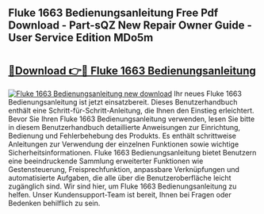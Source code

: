 ## Fluke 1663 Bedienungsanleitung Free Pdf Download - Part-sQZ New Repair Owner Guide - User Service Edition MDo5m

# <h2><a href="http://df0tiz.blite.top/?on=Fluke+1663+Bedienungsanleitung">🔗Download 👉🔴 Fluke 1663 Bedienungsanleitung</a></h2>

[![Fluke 1663 Bedienungsanleitung new download](https://i.imgur.com/lujVjoI.png)](http://df0tiz.blite.top/?on=Fluke+1663+Bedienungsanleitung)
Ihr neues Fluke 1663 Bedienungsanleitung ist jetzt einsatzbereit. Dieses Benutzerhandbuch enthält eine Schritt-für-Schritt-Anleitung, die Ihnen den Einstieg erleichtert. Bevor Sie Ihren Fluke 1663 Bedienungsanleitung verwenden, lesen Sie bitte in diesem Benutzerhandbuch detaillierte Anweisungen zur Einrichtung, Bedienung und Fehlerbehebung des Produkts. Es enthält schrittweise Anleitungen zur Verwendung der einzelnen Funktionen sowie wichtige Sicherheitsinformationen. Fluke 1663 Bedienungsanleitung bietet Benutzern eine beeindruckende Sammlung erweiterter Funktionen wie Gestensteuerung, Freisprechfunktion, anpassbare Verknüpfungen und automatisierte Aufgaben, die alle über die Benutzeroberfläche leicht zugänglich sind. Wir sind hier, um Fluke 1663 Bedienungsanleitung zu helfen. Unser Kundensupport-Team ist bereit, Ihnen bei Fragen oder Bedenken behilflich zu sein.
